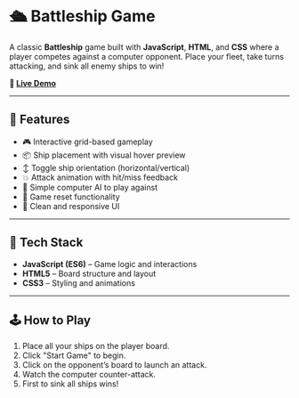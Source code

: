 # 🛳️ Battleship Game

A classic **Battleship** game built with **JavaScript**, **HTML**, and **CSS** where a player competes against a computer opponent. Place your fleet, take turns attacking, and sink all enemy ships to win!


**🔗 [Live Demo](https://hassan-n-khan.github.io/battleship/)**  

---

## 🚀 Features

- 🎮 Interactive grid-based gameplay
- 📦 Ship placement with visual hover preview
- ↕️ Toggle ship orientation (horizontal/vertical)
- 💥 Attack animation with hit/miss feedback
- 🧠 Simple computer AI to play against
- 🔁 Game reset functionality
- 🧼 Clean and responsive UI

---

## 🧱 Tech Stack

- **JavaScript (ES6)** – Game logic and interactions  
- **HTML5** – Board structure and layout  
- **CSS3** – Styling and animations

---

## 🕹️ How to Play

1. Place all your ships on the player board.
2. Click "Start Game" to begin.
3. Click on the opponent’s board to launch an attack.
4. Watch the computer counter-attack.
5. First to sink all ships wins!
